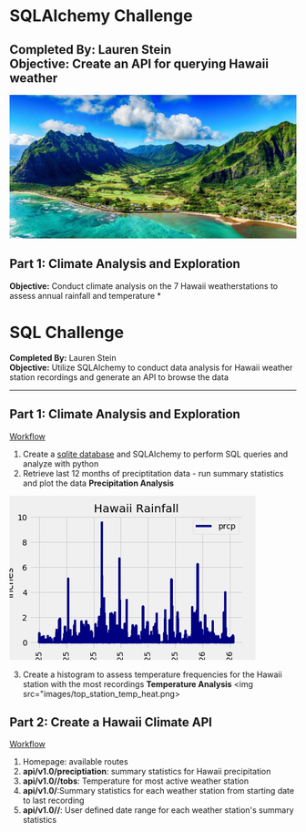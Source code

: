 # SQLAlchemy Challenge
**Completed By:** Lauren Stein\
**Objective:** Create an API for querying Hawaii weather
---

<img src="images/hawaii.jpg">

## Part 1: Climate Analysis and Exploration
**Objective:** Conduct climate analysis on the 7 Hawaii weatherstations to assess annual rainfall and temperature
* 
# SQL Challenge
**Completed By:** Lauren Stein\
**Objective:** Utilize SQLAlchemy to conduct data analysis for Hawaii weather station recordings and generate an API to browse the data

---

## Part 1: Climate Analysis and Exploration
[Workflow](climate_starter.ipynb)
1. Create a [sqlite database](Resources/hawaii.sqlite) and SQLAlchemy to perform SQL queries and analyze with python
2. Retrieve last 12 months of preciptitation data - run summary statistics and plot the data
**Precipitation Analysis**
<img src="images/hawaii_rainfall.png">

3. Create a histogram to assess temperature frequencies for the Hawaii station with the most recordings
**Temperature Analysis**
<img src="images/top_station_temp_heat.png>


## Part 2: Create a Hawaii Climate API
[Workflow](app.py)
1. Homepage: available routes
2. **api/v1.0/preciptiation**: summary statistics for Hawaii precipitation
3. **api/v1.0//tobs**: Temperature for most active weather station
4. **api/v1.0/<start>**:Summary statistics for each weather station from starting date to last recording
5. **api/v1.0/<start>/<end>**: User defined date range for each weather station's summary statistics

